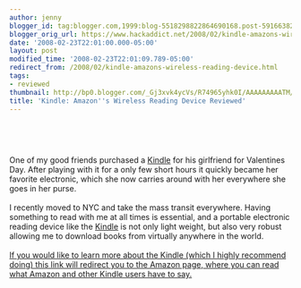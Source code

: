 ```yaml
---
author: jenny
blogger_id: tag:blogger.com,1999:blog-5518298822864690168.post-5916638233343976423
blogger_orig_url: https://www.hackaddict.net/2008/02/kindle-amazons-wireless-reading-device.html
date: '2008-02-23T22:01:00.000-05:00'
layout: post
modified_time: '2008-02-23T22:01:09.789-05:00'
redirect_from: /2008/02/kindle-amazons-wireless-reading-device.html
tags:
- reviewed
thumbnail: http://bp0.blogger.com/_Gj3xvk4ycVs/R74965yhk0I/AAAAAAAAATM/liEHpCvXepw/s72-c/kindlehand.jpg
title: 'Kindle: Amazon''s Wireless Reading Device Reviewed'
---
```


<a onblur="try {parent.deselectBloggerImageGracefully();} catch(e) {}" href="http://bp0.blogger.com/_Gj3xvk4ycVs/R74965yhk0I/AAAAAAAAATM/liEHpCvXepw/s1600-h/kindlehand.jpg"><img style="margin: 0px auto 10px; display: block; text-align: center; cursor: pointer;" src="http://bp0.blogger.com/_Gj3xvk4ycVs/R74965yhk0I/AAAAAAAAATM/liEHpCvXepw/s320/kindlehand.jpg" alt="" id="BLOGGER_PHOTO_ID_5169637504422351682" border="0"></a><br /><br /><br />One of my good friends purchased a <a href="http://www.amazon.com/gp/product/B000FI73MA/ref=amb_link_6369712_1?pf_rd_m=ATVPDKIKX0DER&amp;pf_rd_s=center-1&amp;pf_rd_r=15908FZGGRFY8ZNBATEV&amp;pf_rd_t=101&amp;pf_rd_p=365511101&amp;pf_rd_i=507846?tag=hack-20">Kindle</a> for his girlfriend for Valentines Day.  After playing with it for a only few short hours it quickly became her favorite electronic, which she now carries around with her everywhere she goes in her purse.<br /><br />I recently moved to NYC and take the mass transit everywhere.  Having something to read with me at all times is essential, and a portable electronic reading device like the <a href="http://www.amazon.com/gp/product/B000FI73MA/ref=amb_link_6369712_1?pf_rd_m=ATVPDKIKX0DER&amp;pf_rd_s=center-1&amp;pf_rd_r=15908FZGGRFY8ZNBATEV&amp;pf_rd_t=101&amp;pf_rd_p=365511101&amp;pf_rd_i=507846?tag=hack-20">Kindle</a> is not only light weight, but also very robust allowing me to download books from virtually anywhere in the world.<br /><a href="http://www.amazon.com/gp/product/B000FI73MA/ref=amb_link_6369712_1?pf_rd_m=ATVPDKIKX0DER&amp;pf_rd_s=center-1&amp;pf_rd_r=15908FZGGRFY8ZNBATEV&amp;pf_rd_t=101&amp;pf_rd_p=365511101&amp;pf_rd_i=507846?tag=hack-20"><br />If you would like to learn more about the Kindle (which I highly recommend doing) this link will redirect you to the Amazon page, where you can read what Amazon and other Kindle users have to say.</a>